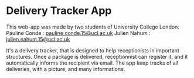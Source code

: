 # Delivery Tracker App 

This web-app was made by two students of University College London:
Pauline Conde : pauline.conde.15@ucl.ac.uk
Julien Nahum : julien.nahum.15@ucl.ac.uk

It's a delivery tracker, that is designed to help receptionists in important structures.
Once a package is delivered, receptionnist can register it, and it automatically informs the recipient via email.
The app keep tracks of all deliveries, with a picture, and many informations.
